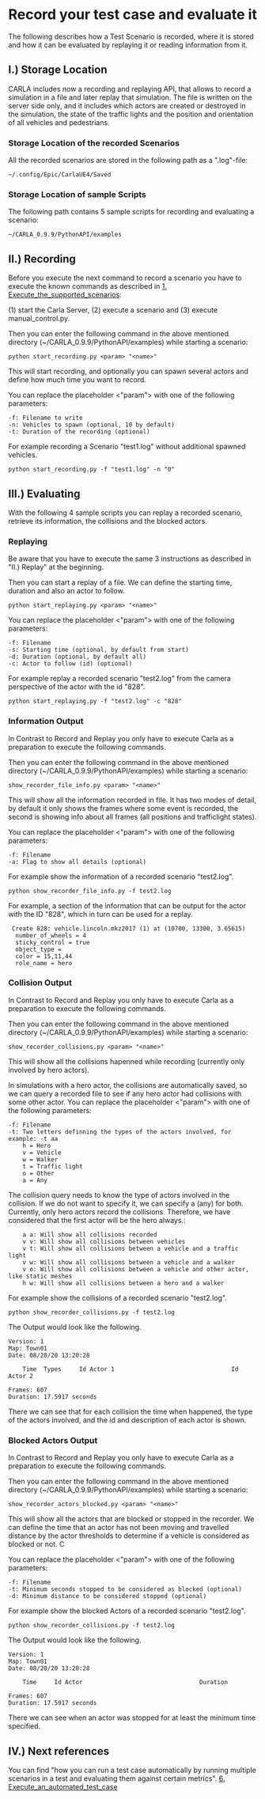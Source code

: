 # Record your test case and evaluate it

The following describes how a Test Scenario is recorded, where it is stored and how it can be evaluated by replaying it or reading information from it.

## I.) Storage Location

CARLA includes now a recording and replaying API, that allows to record a simulation in a file and later replay that simulation. The file is written on the server side only, and it includes which actors are created or destroyed in the simulation, the state of the traffic lights and the position and orientation of all vehicles and pedestrians.


### Storage Location of the recorded Scenarios
All the recorded scenarios are stored in the following path as a ".log"-file:
```
~/.config/Epic/CarlaUE4/Saved
```

### Storage Location of sample Scripts
The following path contains 5 sample scripts for recording and evaluating a scenario:
```
~/CARLA_0.9.9/PythonAPI/examples
```


## II.) Recording
Before you execute the next command to record a scenario you have to execute the known commands as described in [1. Execute_the_supported_scenarios](Execute_the_supported_scenarios.md): 

(1) start the Carla Server, (2) execute a scenario and (3) execute manual_control.py.

Then you can enter the following command in the above mentioned directory (~/CARLA_0.9.9/PythonAPI/examples) while starting a scenario:
```
python start_recording.py <param> "<name>" 
```
This will start recording, and optionally you can spawn several actors and define how much time you want to record. 

You can replace the placeholder <"param"> with one of the following parameters:

```
-f: Filename to write
-n: Vehicles to spawn (optional, 10 by default)
-t: Duration of the recording (optional)
```

For example recording a Scenario "test1.log" without additional spawned vehicles.

```
python start_recording.py -f "test1.log" -n "0"
```

## III.) Evaluating
With the following 4 sample scripts you can replay a recorded scenario, retrieve its information, the collisions and the blocked actors.

### Replaying
Be aware that you have to execute the same 3 instructions as described in "II.) Replay" at the beginning.

Then you can start a replay of a file. We can define the starting time, duration and also an actor to follow.
```
python start_replaying.py <param> "<name>" 
```

You can replace the placeholder <"param"> with one of the following parameters:
```
-f: Filename
-s: Starting time (optional, by default from start)
-d: Duration (optional, by default all)
-c: Actor to follow (id) (optional)
```

For example replay a recorded scenario "test2.log" from the camera perspective of the actor with the id "828".

```
python start_replaying.py -f "test2.log" -c "828"
```

### Information Output
In Contrast to Record and Replay you only have to execute Carla as a preparation to execute the following commands.

Then you can enter the following command in the above mentioned directory (~/CARLA_0.9.9/PythonAPI/examples) while starting a scenario:

```
show_recorder_file_info.py <param> "<name>" 
```
This will show all the information recorded in file. It has two modes of detail, by default it only shows the frames where some event is recorded, the second is showing info about all frames (all positions and trafficlight states).

You can replace the placeholder <"param"> with one of the following parameters:
```
-f: Filename
-a: Flag to show all details (optional)
```

For example show the information of a recorded scenario "test2.log".

```
python show_recorder_file_info.py -f test2.log
```

For example, a section of the information that can be output for the actor with the ID "828", which in turn can be used for a replay.
```
 Create 828: vehicle.lincoln.mkz2017 (1) at (10700, 13300, 3.65615)
  number_of_wheels = 4
  sticky_control = true
  object_type = 
  color = 15,11,44
  role_name = hero
```



### Collision Output
In Contrast to Record and Replay you only have to execute Carla as a preparation to execute the following commands.

Then you can enter the following command in the above mentioned directory (~/CARLA_0.9.9/PythonAPI/examples) while starting a scenario:

```
show_recorder_collisions.py <param> "<name>" 
```
This will show all the collisions hapenned while recording (currently only involved by hero actors).

In simulations with a hero actor, the collisions are automatically saved, so we can query a recorded file to see if any hero actor had collisions with some other actor. You can replace the placeholder <"param"> with one of the following parameters:
```
-f: Filename
-t: Two letters definning the types of the actors involved, for example: -t aa
    h = Hero
    v = Vehicle
    w = Walker
    t = Traffic light
    o = Other
    a = Any
```
The collision query needs to know the type of actors involved in the collision. If we do not want to specify it, we can specify a (any) for both. Currently, only hero actors record the collisions. Therefore, we have considered that the first actor will be the hero always.:
```
    a a: Will show all collisions recorded
    v v: Will show all collisions between vehicles
    v t: Will show all collisions between a vehicle and a traffic light
    v w: Will show all collisions between a vehicle and a walker
    v o: Will show all collisions between a vehicle and other actor, like static meshes
    h w: Will show all collisions between a hero and a walker
```

For example show the collisions of a recorded scenario "test2.log".

```
python show_recorder_collisions.py -f test2.log
```
The Output would look like the following.
```
Version: 1
Map: Town01
Date: 08/20/20 13:20:28

    Time  Types     Id Actor 1                                 Id Actor 2                            

Frames: 607
Duration: 17.5917 seconds
```
There we can see that for each collision the time when happened, the type of the actors involved, and the id and description of each actor is shown.

### Blocked Actors Output
In Contrast to Record and Replay you only have to execute Carla as a preparation to execute the following commands.

Then you can enter the following command in the above mentioned directory (~/CARLA_0.9.9/PythonAPI/examples) while starting a scenario:

```
show_recorder_actors_blocked.py <param> "<name>" 
```
This will show all the actors that are blocked or stopped in the recorder. We can define the time that an actor has not been moving and travelled distance by the actor thresholds to determine if a vehicle is considered as blocked or not.   C

You can replace the placeholder <"param"> with one of the following parameters:
```
-f: Filename
-t: Minimum seconds stopped to be considered as blocked (optional)
-d: Minimum distance to be considered stopped (optional)
```

For example show the blocked Actors of a recorded scenario "test2.log".

```
python show_recorder_collisions.py -f test2.log
```
The Output would look like the following.
```
Version: 1
Map: Town01
Date: 08/20/20 13:20:28

    Time     Id Actor                                 Duration

Frames: 607
Duration: 17.5917 seconds
```
There we can see when an actor was stopped for at least the minimum time specified.

## IV.) Next references
You can find "how you can run a test case automatically by running multiple scenarios in a test and evaluating them against certain metrics".
[6. Execute_an_automated_test_case](Execute_an_automated_test_case.md)